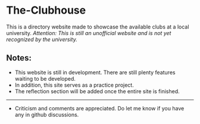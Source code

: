 # The-Clubhouse
This is a directory website made to showcase the available clubs at a local university.
*Attention: This is still an unofficial website and is not yet recognized by the university.*

## Notes:
- This website is still in development. There are still plenty features waiting to be developed.
- In addition, this site serves as a practice project. 
- The reflection section will be added once the entire site is finished.

---
- Criticism and comments are appreciated. Do let me know if you have any in github discussions.